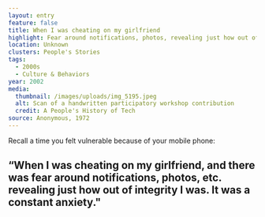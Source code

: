 ```yaml
---
layout: entry
feature: false
title: When I was cheating on my girlfriend
highlight: Fear around notifications, photos, revealing just how out of integrity I was
location: Unknown
clusters: People's Stories
tags:
  - 2000s
  - Culture & Behaviors
year: 2002
media:
  thumbnail: /images/uploads/img_5195.jpeg
  alt: Scan of a handwritten participatory workshop contribution
  credit: A People's History of Tech
source: Anonymous, 1972
---
```

Recall a time you felt vulnerable because of your mobile phone: 

## “When I was cheating on my girlfriend, and there was fear around notifications, photos, etc. revealing just how out of integrity I was. It was a constant anxiety."
